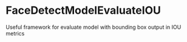 # FaceDetectModelEvaluateIOU
Useful framework for evaluate model with bounding box output in IOU metrics
